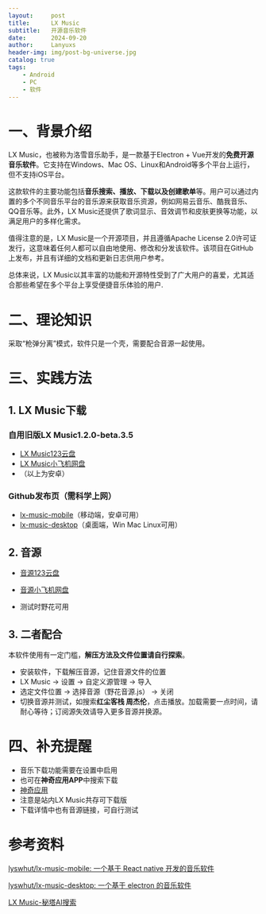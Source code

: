 ```yaml
---
layout:     post
title:      LX Music
subtitle:   开源音乐软件
date:       2024-09-20
author:     Lanyuxs
header-img: img/post-bg-universe.jpg
catalog: true
tags:
    - Android
    - PC
    - 软件
---
```


# 一、背景介绍

LX Music，也被称为洛雪音乐助手，是一款基于Electron + Vue开发的**免费开源音乐软件**。它支持在Windows、Mac OS、Linux和Android等多个平台上运行，但不支持iOS平台。

这款软件的主要功能包括**音乐搜索、播放、下载以及创建歌单**等。用户可以通过内置的多个不同音乐平台的音乐源来获取音乐资源，例如网易云音乐、酷我音乐、QQ音乐等。此外，LX Music还提供了歌词显示、音效调节和皮肤更换等功能，以满足用户的多样化需求。

值得注意的是，LX Music是一个开源项目，并且遵循Apache License 2.0许可证发行，这意味着任何人都可以自由地使用、修改和分发该软件。该项目在GitHub上发布，并且有详细的文档和更新日志供用户参考。

总体来说，LX Music以其丰富的功能和开源特性受到了广大用户的喜爱，尤其适合那些希望在多个平台上享受便捷音乐体验的用户.

# 二、理论知识

采取“枪弹分离”模式，软件只是一个壳，需要配合音源一起使用。

# 三、实践方法

## 1. LX Music下载

### 自用旧版LX Music1.2.0-beta.3.5

* [LX Music123云盘](https://www.123pan.com/s/OehNjv-0B8Kd.html)
* [LX Music小飞机网盘](https://share.feijipan.com/s/9kCwNVGz)
* （以上为安卓）

### Github发布页（需科学上网）

* [lx-music-mobile](https://github.com/lyswhut/lx-music-mobile/releases)（移动端，安卓可用）
* [lx-music-desktop](https://github.com/lyswhut/lx-music-desktop/releases)（桌面端，Win Mac Linux可用）

## 2. 音源

* [音源123云盘](https://www.123pan.com/s/OehNjv-KB8Kd.html)

* [音源小飞机网盘](https://share.feijipan.com/s/CtCwNe1G)
* 测试时野花可用

## 3. 二者配合

本软件使用有一定门槛，**解压方法及文件位置请自行探索**。

* 安装软件，下载解压音源，记住音源文件的位置
* LX Music -> 设置 -> 自定义源管理 -> 导入
* 选定文件位置 -> 选择音源（野花音源.js） -> 关闭
* 切换音源并测试，如搜索**红尘客栈 周杰伦**，点击播放。加载需要一点时间，请耐心等待；订阅源失效请导入更多音源并换源。

# 四、补充提醒

* 音乐下载功能需要在设置中启用
* 也可在**神奇应用APP**中搜索下载
* [神奇应用](https://dmla.lanzouo.com/b00taltvhe)
* 注意是站内LX Music共存可下载版
* 下载详情中也有音源链接，可自行测试


# 参考资料

[lyswhut/lx-music-mobile: 一个基于 React native 开发的音乐软件](https://github.com/lyswhut/lx-music-mobile)

[lyswhut/lx-music-desktop: 一个基于 electron 的音乐软件](https://github.com/lyswhut/lx-music-desktop)

[LX Music-秘塔AI搜索](https://metaso.cn/search/8525458354931789824?q=LX+Music)
